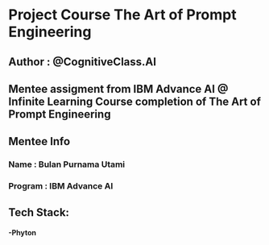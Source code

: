 # Project Course The Art of Prompt Engineering

## Author : @CognitiveClass.AI

## Mentee assigment from IBM Advance AI @ Infinite Learning Course completion of The Art of Prompt Engineering

## Mentee Info

### Name : Bulan Purnama Utami

### Program : IBM Advance AI

## Tech Stack:

#### -Phyton
